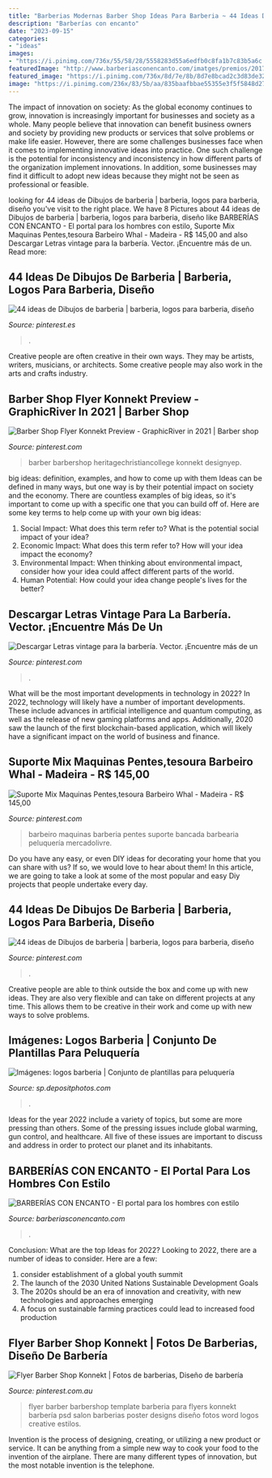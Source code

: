 ```yaml
---
title: "Barberias Modernas Barber Shop Ideas Para Barberia ~ 44 Ideas De Dibujos De Barberia"
description: "Barberías con encanto"
date: "2023-09-15"
categories:
- "ideas"
images:
- "https://i.pinimg.com/736x/55/58/28/5558283d55a6edfb0c8fa1b7c83b5a6c.jpg"
featuredImage: "http://www.barberiasconencanto.com/imatges/premios/2017/barberia-ayoze-2.jpg"
featured_image: "https://i.pinimg.com/736x/8d/7e/8b/8d7e8bcad2c3d83de323abaaf9ad5da9.jpg"
image: "https://i.pinimg.com/236x/83/5b/aa/835baafbbae55355e3f5f5848d27d543.jpg"
---
```



The impact of innovation on society:
As the global economy continues to grow, innovation is increasingly important for businesses and society as a whole. Many people believe that innovation can benefit business owners and society by providing new products or services that solve problems or make life easier. However, there are some challenges businesses face when it comes to implementing innovative ideas into practice. One such challenge is the potential for inconsistency and inconsistency in how different parts of the organization implement innovations. In addition, some businesses may find it difficult to adopt new ideas because they might not be seen as professional or feasible.

	

		
looking for 44 ideas de Dibujos de barberia | barberia, logos para barberia, diseño you've visit to the right place. We have 8 Pictures about 44 ideas de Dibujos de barberia | barberia, logos para barberia, diseño like BARBERÍAS CON ENCANTO - El portal para los hombres con estilo, Suporte Mix Maquinas Pentes,tesoura Barbeiro Whal - Madeira - R$ 145,00 and also Descargar Letras vintage para la barbería. Vector. ¡Encuentre más de un. Read more:
		
    
## 44 Ideas De Dibujos De Barberia | Barberia, Logos Para Barberia, Diseño

<img loading=lazy src="https://i.pinimg.com/236x/38/4e/c8/384ec8cd72d8e3e47b688236794bb07f.jpg" onerror="this.onerror=null;this.src='https://tse3.mm.bing.net/th?id=OIP.HQKddvql6yydLBQMC-pxewAAAA&amp;pid=15.1';" alt="44 ideas de Dibujos de barberia | barberia, logos para barberia, diseño">

_Source: pinterest.es_

>. 

	

Creative people are often creative in their own ways. They may be artists, writers, musicians, or architects. Some creative people may also work in the arts and crafts industry.

    
## Barber Shop Flyer Konnekt Preview - GraphicRiver In 2021 | Barber Shop

<img loading=lazy src="https://i.pinimg.com/736x/0c/73/e4/0c73e4a807d749f12fd84358cfa7dd21.jpg" onerror="this.onerror=null;this.src='https://tse2.mm.bing.net/th?id=OIP.Jjnayy2vb6qLcyrgToNtjAHaKR&amp;pid=15.1';" alt="Barber Shop Flyer Konnekt Preview - GraphicRiver in 2021 | Barber shop">

_Source: pinterest.com_

>barber barbershop heritagechristiancollege konnekt designyep. 

	

big ideas: definition, examples, and how to come up with them
Ideas can be defined in many ways, but one way is by their potential impact on society and the economy. There are countless examples of big ideas, so it's important to come up with a specific one that you can build off of. Here are some key terms to help come up with your own big ideas:
1. Social Impact: What does this term refer to? What is the potential social impact of your idea?  
2. Economic Impact: What does this term refer to? How will your idea impact the economy?  
3. Environmental Impact: When thinking about environmental impact, consider how your idea could affect different parts of the world. 
4. Human Potential: How could your idea change people's lives for the better?

    
## Descargar Letras Vintage Para La Barbería. Vector. ¡Encuentre Más De Un

<img loading=lazy src="https://i.pinimg.com/736x/04/27/8c/04278c26bd473f9873d0eefe49349df1.jpg" onerror="this.onerror=null;this.src='https://tse2.mm.bing.net/th?id=OIP.3wpGJgCqs27leurkef_yWQHaEz&amp;pid=15.1';" alt="Descargar Letras vintage para la barbería. Vector. ¡Encuentre más de un">

_Source: pinterest.com_

>. 

	

What will be the most important developments in technology in 2022?
In 2022, technology will likely have a number of important developments. These include advances in artificial intelligence and quantum computing, as well as the release of new gaming platforms and apps. Additionally, 2020 saw the launch of the first blockchain-based application, which will likely have a significant impact on the world of business and finance.

    
## Suporte Mix Maquinas Pentes,tesoura Barbeiro Whal - Madeira - R$ 145,00

<img loading=lazy src="https://i.pinimg.com/736x/55/58/28/5558283d55a6edfb0c8fa1b7c83b5a6c.jpg" onerror="this.onerror=null;this.src='https://tse1.mm.bing.net/th?id=OIP.7U2T5_S6Ka7zGDozqKMncQHaFj&amp;pid=15.1';" alt="Suporte Mix Maquinas Pentes,tesoura Barbeiro Whal - Madeira - R$ 145,00">

_Source: pinterest.com_

>barbeiro maquinas barberia pentes suporte bancada barbearia peluquería mercadolivre. 

	

Do you have any easy, or even DIY ideas for decorating your home that you can share with us? If so, we would love to hear about them! In this article, we are going to take a look at some of the most popular and easy Diy projects that people undertake every day.

    
## 44 Ideas De Dibujos De Barberia | Barberia, Logos Para Barberia, Diseño

<img loading=lazy src="https://i.pinimg.com/236x/83/5b/aa/835baafbbae55355e3f5f5848d27d543.jpg" onerror="this.onerror=null;this.src='https://tse3.mm.bing.net/th?id=OIP.gV7qEpFqRj6UY0sg62PtIgAAAA&amp;pid=15.1';" alt="44 ideas de Dibujos de barberia | barberia, logos para barberia, diseño">

_Source: pinterest.com_

>. 

	

Creative people are able to think outside the box and come up with new ideas. They are also very flexible and can take on different projects at any time. This allows them to be creative in their work and come up with new ways to solve problems.

    
## Imágenes: Logos Barberia | Conjunto De Plantillas Para Peluquería

<img loading=lazy src="https://st3.depositphotos.com/1291201/15768/v/950/depositphotos_157689150-stock-illustration-set-of-templates-for-barbershop.jpg" onerror="this.onerror=null;this.src='https://tse4.mm.bing.net/th?id=OIP.66DBCaovu_cJEzhaSA7xlgHaHa&amp;pid=15.1';" alt="Imágenes: logos barberia | Conjunto de plantillas para peluquería">

_Source: sp.depositphotos.com_

>. 

	

Ideas for the year 2022 include a variety of topics, but some are more pressing than others. Some of the pressing issues include global warming, gun control, and healthcare. All five of these issues are important to discuss and address in order to protect our planet and its inhabitants.

    
## BARBERÍAS CON ENCANTO - El Portal Para Los Hombres Con Estilo

<img loading=lazy src="http://www.barberiasconencanto.com/imatges/premios/2017/barberia-ayoze-2.jpg" onerror="this.onerror=null;this.src='https://tse2.mm.bing.net/th?id=OIP.j9ZhwQSppmn2BE0euWzucgHaE7&amp;pid=15.1';" alt="BARBERÍAS CON ENCANTO - El portal para los hombres con estilo">

_Source: barberiasconencanto.com_

>. 

	

Conclusion: What are the top Ideas for 2022?
Looking to 2022, there are a number of ideas to consider. Here are a few: 
1. consider establishment of a global youth summit 
2. The launch of the 2030 United Nations Sustainable Development Goals 
3. The 2020s should be an era of innovation and creativity, with new technologies and approaches emerging 
4. A focus on sustainable farming practices could lead to increased food production 

    
## Flyer Barber Shop Konnekt | Fotos De Barberias, Diseño De Barbería

<img loading=lazy src="https://i.pinimg.com/736x/8d/7e/8b/8d7e8bcad2c3d83de323abaaf9ad5da9.jpg" onerror="this.onerror=null;this.src='https://tse3.mm.bing.net/th?id=OIP.LJidnaHYbnW7xKI3P04MxgHaKR&amp;pid=15.1';" alt="Flyer Barber Shop Konnekt | Fotos de barberias, Diseño de barbería">

_Source: pinterest.com.au_

>flyer barber barbershop template barberia para flyers konnekt barbería psd salon barberias poster designs diseño fotos word logos creative estilos. 

	

Invention is the process of designing, creating, or utilizing a new product or service. It can be anything from a simple new way to cook your food to the invention of the airplane. There are many different types of innovation, but the most notable invention is the telephone.

